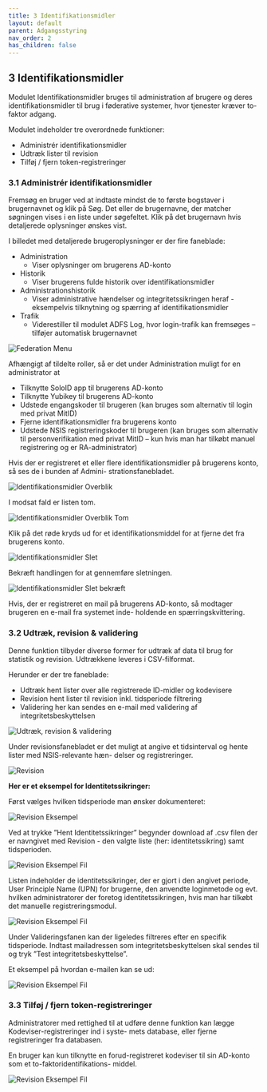 ```yaml
---
title: 3 Identifikationsmidler
layout: default
parent: Adgangsstyring
nav_order: 2
has_children: false
---
```


## 3 Identifikationsmidler

Modulet Identifikationsmidler bruges til administration af brugere og deres identifikationsmidler til brug i
føderative systemer, hvor tjenester kræver to-faktor adgang.

Modulet indeholder tre overordnede funktioner:


* Administrér identifikationsmidler
* Udtræk lister til revision
* Tilføj / fjern token-registreringer

### 3.1 Administrér identifikationsmidler

Fremsøg en bruger ved at indtaste mindst de to første bogstaver i brugernavnet og klik på Søg.
Det eller de brugernavne, der matcher søgningen vises i en liste under søgefeltet.
Klik på det brugernavn hvis detaljerede oplysninger ønskes vist.

I billedet med detaljerede brugeroplysninger er der fire faneblade:

* Administration
   * Viser oplysninger om brugerens AD-konto
* Historik
   * Viser brugerens fulde historik over identifikationsmidler
* Administrationshistorik
   * Viser administrative hændelser og integritetssikringen heraf - eksempelvis tilknytning og spærring af identifikationsmidler
* Trafik
   * Viderestiller til modulet ADFS Log, hvor login-trafik kan
     fremsøges – tilføjer automatisk brugernavnet

![Federation Menu](Billedmateriale\Identifikationsmiddeladministration.png)

Afhængigt af tildelte roller, så er det under Administration muligt for en administrator at

* Tilknytte SoloID app til brugerens AD-konto
* Tilknytte Yubikey til brugerens AD-konto
* Udstede engangskoder til brugeren (kan bruges som alternativ til login med privat MitID)
* Fjerne identifikationsmidler fra brugerens konto
* Udstede NSIS registreringskoder til brugeren (kan bruges som alternativ til personverifikation med privat MitID – kun hvis man har tilkøbt manuel registrering og er RA-administrator)

Hvis der er registreret et eller flere identifikationsmidler på brugerens konto, så ses de i bunden af Admini-
strationsfanebladet.

![Identifikationsmidler Overblik](Billedmateriale\IdentifikationsmidlerOverblik.png)

I modsat fald er listen tom.

![Identifikationsmidler Overblik Tom](Billedmateriale\IdentifikationsmidlerOverblikTom.png)

Klik på det røde kryds ud for et identifikationsmiddel for at fjerne det fra brugerens konto.

![Identifikationsmidler Slet](Billedmateriale\IdentifikationsmidlerOverblikSlet.png)

Bekræft handlingen for at gennemføre sletningen.

![Identifikationsmidler Slet bekræft](Billedmateriale\IdentifikationsmidlerOverblikSlet2.png)

Hvis, der er registreret en mail på brugerens AD-konto, så modtager brugeren en e-mail fra systemet inde-
holdende en spærringskvittering.

### 3.2 Udtræk, revision & validering

Denne funktion tilbyder diverse former for udtræk af data til brug for statistik og revision. Udtrækkene leveres i CSV-filformat.

Herunder er der tre faneblade:

* Udtræk hent lister over alle registrerede ID-midler og kodevisere
* Revision hent lister til revision inkl. tidsperiode filtrering
* Validering her kan sendes en e-mail med validering af integritetsbeskyttelsen

![Udtræk, revision & validering](Billedmateriale\UdtrækRevisionValidering.png)

Under revisionsfanebladet er det muligt at angive et tidsinterval og hente lister med NSIS-relevante hæn-
delser og registreringer.

![Revision](Billedmateriale\Revision.png)

**Her er et eksempel for Identitetssikringer:**

Først vælges hvilken tidsperiode man ønsker dokumenteret:

![Revision Eksempel](Billedmateriale\RevisionEksempel.png)

Ved at trykke ”Hent Identitetssikringer” begynder download af .csv filen der er navngivet med Revision -
den valgte liste (her: identitetssikring) samt tidsperioden.

![Revision Eksempel Fil](Billedmateriale\RevisionEksempelFil.png)

Listen indeholder de identitetssikringer, der er gjort i den angivet periode, User Principle Name (UPN) for
brugerne, den anvendte loginmetode og evt. hvilken administratorer der foretog identitetssikringen, hvis
man har tilkøbt det manuelle registreringsmodul.

![Revision Eksempel Fil](Billedmateriale\RevisionEksempelFilIndhold.png)

Under Valideringsfanen kan der ligeledes filtreres efter en specifik tidsperiode. Indtast mailadressen som
integritetsbeskyttelsen skal sendes til og tryk ”Test integritetsbeskyttelse”.

Et eksempel på hvordan e-mailen kan se ud:

![Revision Eksempel Fil](Billedmateriale\RevisionEksempelMail.png)

### 3.3 Tilføj / fjern token-registreringer

Administratorer med rettighed til at udføre denne funktion kan lægge Kodeviser-registreringer ind i syste-
mets database, eller fjerne registreringer fra databasen.

En bruger kan kun tilknytte en forud-registreret kodeviser til sin AD-konto som et to-faktoridentifikations-
middel.

![Revision Eksempel Fil](Billedmateriale\KodeviserRegistrering.png)


